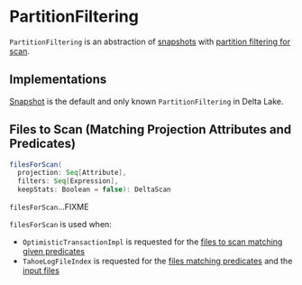 # PartitionFiltering

`PartitionFiltering` is an abstraction of [snapshots](#implementations) with [partition filtering for scan](#filesForScan).

## Implementations

[Snapshot](Snapshot.md) is the default and only known `PartitionFiltering` in Delta Lake.

## <span id="filesForScan"> Files to Scan (Matching Projection Attributes and Predicates)

```scala
filesForScan(
  projection: Seq[Attribute],
  filters: Seq[Expression],
  keepStats: Boolean = false): DeltaScan
```

`filesForScan`...FIXME

`filesForScan` is used when:

* `OptimisticTransactionImpl` is requested for the [files to scan matching given predicates](OptimisticTransactionImpl.md#filterFiles)
* `TahoeLogFileIndex` is requested for the [files matching predicates](TahoeLogFileIndex.md#matchingFiles) and the [input files](TahoeLogFileIndex.md#inputFiles)
